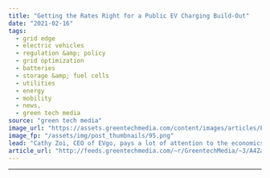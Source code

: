 ```yaml
---
title: "Getting the Rates Right for a Public EV Charging Build-Out"
date: "2021-02-16"
tags: 
  - grid edge
  - electric vehicles
  - regulation &amp; policy
  - grid optimization
  - batteries
  - storage &amp; fuel cells
  - utilities
  - energy
  - mobility
  - news,
  - green tech media
source: "green tech media"
image_url: "https://assets.greentechmedia.com/content/images/articles/EVgo_Fast_Charging_Station_XL.jpg"
image_fp: "/assets/img/post_thumbnails/95.png"
lead: "Cathy Zoi, CEO of EVgo, pays a lot of attention to the economics of public electric vehicle charging, both in terms of the widely varying upfront costs from location to location, and the long-term calculations that go into making sure their revenue e ..."
article_url: "http://feeds.greentechmedia.com/~r/GreentechMedia/~3/A4ZaWsjwWLY/getting-the-rates-right-for-a-public-electric-vehicle-charging-buildout"
---
```


---
